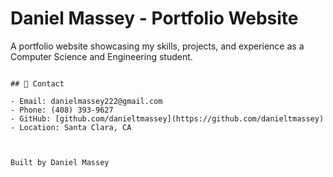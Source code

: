 # Daniel Massey - Portfolio Website

A portfolio website showcasing my skills, projects, and experience as a Computer Science and Engineering student.

```

## 📧 Contact

- Email: danielmassey222@gmail.com
- Phone: (408) 393-9627
- GitHub: [github.com/danieltmassey](https://github.com/danieltmassey)
- Location: Santa Clara, CA



Built by Daniel Massey
```
